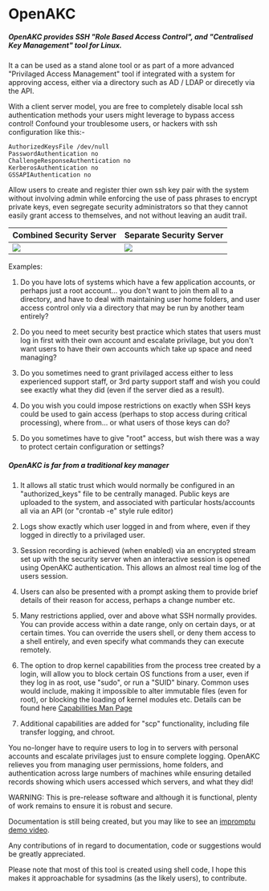 # OpenAKC

##### OpenAKC provides SSH "Role Based Access Control", and "Centralised Key Management" tool for Linux.

It a can be used as a stand alone tool or as part of a more advanced "Privilaged Access Management" tool if integrated with a system for approving access, either via a directory such as AD / LDAP or direcetly via the API.

With a client server model, you are free to completely disable local ssh authentication methods your users might leverage to bypass access control!  Confound your troublesome users, or hackers with ssh configuration like this:-

```
AuthorizedKeysFile /dev/null
PasswordAuthentication no
ChallengeResponseAuthentication no
KerberosAuthentication no
GSSAPIAuthentication no
```

Allow users to create and register thier own ssh key pair with the system without involving admin while enforcing the use of pass phrases to encrypt private keys, even segregate security administrators so that they cannot easily grant access to themselves, and not without leaving an audit trail.

Combined Security Server|Separate Security Server
---|---
<a href="https://github.com/netlore/OpenAKC/blob/master/docs/OpenAKC%20Combined%20Bastion%20Host%20%26%20Security%20Server%20Diagram.pdf" target="_blank"><img src="https://raw.githubusercontent.com/netlore/OpenAKC/master/docs/resources/OpenAKC%20Combined%20Bastion%20Host%20%26%20Security%20Server%20Diagram.svg"></a>|<a href="https://github.com/netlore/OpenAKC/blob/master/docs/OpenAKC%20Separate%20Bastion%20Host%20%26%20Security%20Server%20Diagram.pdf" target="_blank"><img src="https://raw.githubusercontent.com/netlore/OpenAKC/master/docs/resources/OpenAKC%20Separate%20Bastion%20Host%20%26%20Security%20Server%20Diagram.svg"></a>

Examples:

1. Do you have lots of systems which have a few application accounts, or perhaps just a root account... you don't want to join them all to a directory, and have to deal with maintaining user home folders, and user access control only via a directory that may be run by another team entirely?

2. Do you need to meet security best practice which states that users must log in first with their own account and escalate privilage, but you don't want users to have their own accounts which take up space and need managing?

3. Do you sometimes need to grant privilaged access either to less experienced support staff, or 3rd party support staff and wish you could see exactly what they did (even if the server died as a result).

4. Do you wish you could impose restrictions on exactly when SSH keys could be used to gain access (perhaps to stop access during critical processing), where from... or what users of those keys can do?

5. Do you sometimes have to give "root" access, but wish there was a way to protect certain configuration or settings?


##### OpenAKC is far from a traditional key manager

1. It allows all static trust which would normally be configured in an "authorized_keys" file to be centrally managed.  Public keys are uploaded to the system, and associated with particular hosts/accounts all via an API (or "crontab -e" style rule editor)

2. Logs show exactly which user logged in and from where, even if they logged in directly to a privilaged user.

3. Session recording is achieved (when enabled) via an encrypted stream set up with the security server when an interactive session is opened using OpenAKC authentication.  This allows an almost real time log of the users session.

4. Users can also be presented with a prompt asking them to provide brief details of their reason for access, perhaps a change number etc.

5. Many restrictions applied, over and above what SSH normally provides.  You can provide access within a date range, only on certain days, or at certain times. You can override the users shell, or deny them access to a shell entirely, and even specify what commands they can execute remotely.

6. The option to drop kernel capabilities from the process tree created by a login, will allow you to block certain OS functions from a user, even if they log in as root, use "sudo", or run a "SUID" binary.  Common uses would include, making it impossible to alter immutable files (even for root), or blocking the loading of kernel modules etc.  Details can be found here [Capabilities Man Page][caps]

7. Additional capabilities are added for "scp" functionality, including file transfer logging, and chroot.

You no-longer have to require users to log in to servers with personal accounts and escalate privilages just to ensure complete logging.  OpenAKC relieves you from managing user permissions, home folders, and authentication across large numbers of machines while ensuring detailed records showing which users accessed which servers, and what they did!

WARNING: This is pre-release software and although it is functional, plenty of work remains to ensure it is robust and secure.

Documentation is still being created, but you may like to see an [impromptu demo video][demo].

Any contributions of in regard to documentation, code or suggestions would be greatly appreciated.

Please note that most of this tool is created using shell code, I hope this makes it approachable for sysadmins (as the likely users), to contribute.



[demo]: https://www.youtube.com/watch?v=r2hv-WivqHY
[caps]: https://man7.org/linux/man-pages/man7/capabilities.7.html
